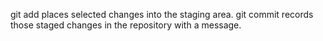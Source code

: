  git add places selected changes into the staging area. git commit records those staged changes in the repository with a message.
